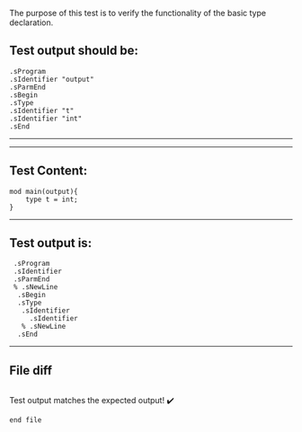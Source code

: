 The purpose of this test is to verify the functionality of the basic type declaration.

Test output should be:
----------------------------
```
.sProgram
.sIdentifier "output"
.sParmEnd
.sBegin
.sType
.sIdentifier "t"
.sIdentifier "int"
.sEnd

```
---------------------------

-------------------------

Test Content: 
-------------------------
```
mod main(output){
    type t = int;
}
```
------------------------
Test output is: 
-------------------------
```
 .sProgram
 .sIdentifier
 .sParmEnd
 % .sNewLine
  .sBegin
  .sType
   .sIdentifier
     .sIdentifier
   % .sNewLine
  .sEnd

```
------------------------

File diff
-------------------------
```diff

```
Test output matches the expected output! :heavy_check_mark:

```
end file

